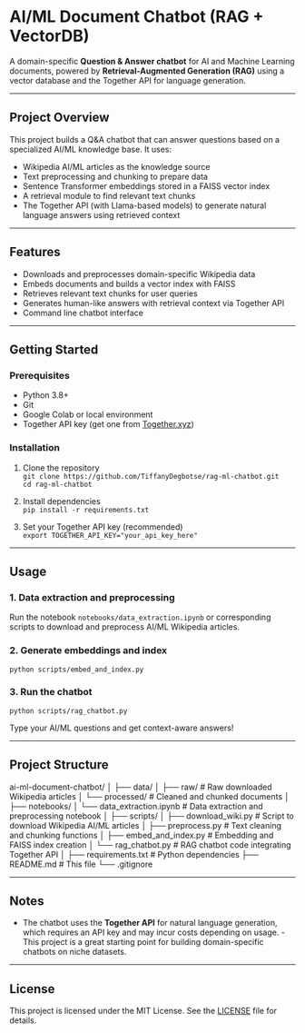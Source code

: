 # AI/ML Document Chatbot (RAG + VectorDB)

A domain-specific **Question & Answer chatbot** for AI and Machine Learning documents, powered by **Retrieval-Augmented Generation (RAG)** using a vector database and the Together API for language generation.

---

## Project Overview

This project builds a Q&A chatbot that can answer questions based on a specialized AI/ML knowledge base. It uses:

- Wikipedia AI/ML articles as the knowledge source  
- Text preprocessing and chunking to prepare data  
- Sentence Transformer embeddings stored in a FAISS vector index  
- A retrieval module to find relevant text chunks  
- The Together API (with Llama-based models) to generate natural language answers using retrieved context  

---

## Features

- Downloads and preprocesses domain-specific Wikipedia data  
- Embeds documents and builds a vector index with FAISS  
- Retrieves relevant text chunks for user queries  
- Generates human-like answers with retrieval context via Together API  
- Command line chatbot interface  

---

## Getting Started

### Prerequisites

- Python 3.8+  
- Git  
- Google Colab or local environment  
- Together API key (get one from [Together.xyz](https://together.xyz))  

### Installation

1. Clone the repository  
   `git clone https://github.com/TiffanyDegbotse/rag-ml-chatbot.git`  
   `cd rag-ml-chatbot`

2. Install dependencies  
   `pip install -r requirements.txt`

3. Set your Together API key (recommended)  
   `export TOGETHER_API_KEY="your_api_key_here"`

---

## Usage

### 1. Data extraction and preprocessing  
Run the notebook `notebooks/data_extraction.ipynb` or corresponding scripts to download and preprocess AI/ML Wikipedia articles.

### 2. Generate embeddings and index  
`python scripts/embed_and_index.py`

### 3. Run the chatbot  
`python scripts/rag_chatbot.py`

Type your AI/ML questions and get context-aware answers!

---

## Project Structure

ai-ml-document-chatbot/
│
├── data/
│ ├── raw/ # Raw downloaded Wikipedia articles
│ └── processed/ # Cleaned and chunked documents
│
├── notebooks/
│ └── data_extraction.ipynb # Data extraction and preprocessing notebook
│
├── scripts/
│ ├── download_wiki.py # Script to download Wikipedia AI/ML articles
│ ├── preprocess.py # Text cleaning and chunking functions
│ ├── embed_and_index.py # Embedding and FAISS index creation
│ └── rag_chatbot.py # RAG chatbot code integrating Together API
│
├── requirements.txt # Python dependencies
├── README.md # This file
└── .gitignore



---

## Notes

- The chatbot uses the **Together API** for natural language generation, which requires an API key and may incur costs depending on usage.  - This project is a great starting point for building domain-specific chatbots on niche datasets.

---

## License

This project is licensed under the MIT License. See the [LICENSE](LICENSE) file for details.
